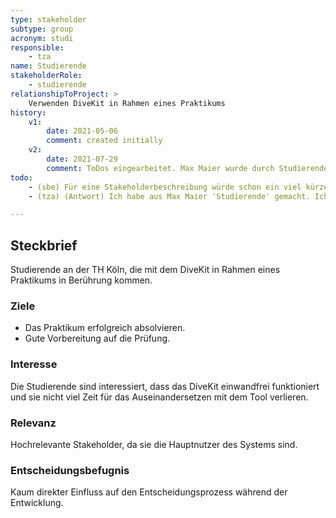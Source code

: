 ```yaml
---
type: stakeholder
subtype: group
acronym: studi
responsible: 
    - tza
name: Studierende
stakeholderRole: 
    - studierende
relationshipToProject: >
    Verwenden DiveKit in Rahmen eines Praktikums
history:
    v1:
        date: 2021-05-06
        comment: created initially
    v2:
        date: 2021-07-29
        comment: ToDos eingearbeitet. Max Maier wurde durch Studierende ersetzt. Beschreibung angepasst. 
todo:
    - (sbe) Für eine Stakeholderbeschreibung würde schon ein viel kürzerer Text reichen. Relevanz für Studierende ist gegeben, weil ST1/2 Pflichtfächer sind, das reicht. Alles weitere muss ja erst erhoben werden - siehe die Workshops.
    - (tza) (Antwort) Ich habe aus Max Maier 'Studierende' gemacht. Ich hoffe, es ist ok. Was die Beschreibung angeht, habe ich das etwas angepasst. Ich habe diesem Stakeholder geschrieben, wo die Workshops mit QQ2-Studenten noch nicht stattgefunden hatten. Einige Überschriften habe ich dem Methodentraining des Teams entnommen.

---
```


## Steckbrief
Studierende an der TH Köln, die mit dem DiveKit in Rahmen eines Praktikums in Berührung kommen.

### Ziele
 - Das Praktikum erfolgreich absolvieren.
 - Gute Vorbereitung auf die Prüfung.

### Interesse
Die Studierende sind interessiert, dass das DiveKit einwandfrei funktioniert und sie nicht viel Zeit für das Auseinandersetzen mit dem Tool verlieren.

### Relevanz
Hochrelevante Stakeholder, da sie die Hauptnutzer des Systems sind.

### Entscheidungsbefugnis
Kaum direkter Einfluss auf den Entscheidungsprozess während der Entwicklung.

